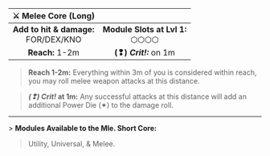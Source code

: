 
|           ⚔ Melee Core (Long)           |                                    |
| :-------------------------------------: | :--------------------------------: |
| **Add to hit & damage:**<br>FOR/DEX/KNO | **Module Slots at Lvl 1:**<br>⬡⬡⬡⬡ |
|             **Reach:** 1-2m             |       **(❢) *Crit!:*** on 1m       |

>**Reach 1-2m:** Everything within 3m of you is considered within reach, you may roll melee weapon attacks at this distance.  

>***(❢) Crit!* at 1m:** Any successful attacks at this distance will add an additional Power Die (✦) to the damage roll.

---

\> **Modules Available to the Mle. Short Core:**  
>Utility, Universal, & Melee.
